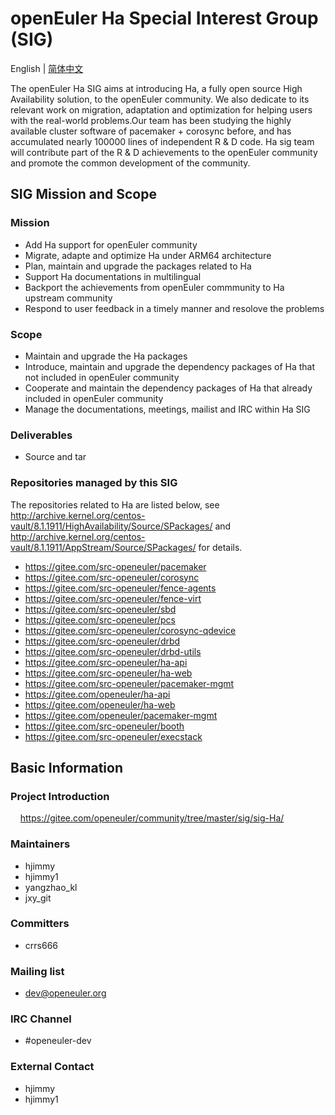
# openEuler Ha Special Interest Group (SIG)
English | [简体中文](./sig-Ha_cn.md)

The openEuler Ha SIG aims at introducing Ha, a fully open source High Availability solution, to the openEuler community. We also dedicate to its relevant work on migration, adaptation and optimization for helping users with the real-world problems.Our team has been studying the highly available cluster software of pacemaker + corosync before, and has accumulated nearly 100000 lines of independent R & D code. Ha sig team will contribute part of the R & D achievements to the openEuler community and promote the common development of the community.


## SIG Mission and Scope

### Mission

- Add Ha support for openEuler community
- Migrate, adapte and optimize Ha under ARM64 architecture
- Plan, maintain and upgrade the packages related to Ha
- Support Ha documentations in multilingual
- Backport the achievements from openEuler commmunity to Ha upstream community
- Respond to user feedback in a timely manner and resolove the problems


### Scope

- Maintain and upgrade the Ha packages
- Introduce, maintain and upgrade the dependency packages of Ha that not included in openEuler community
- Cooperate and maintain the dependency packages of Ha that already included in openEuler community
- Manage the documentations, meetings, mailist and IRC within Ha SIG


### Deliverables

- Source and tar


### Repositories managed by this SIG

The repositories related to Ha are listed below, see http://archive.kernel.org/centos-vault/8.1.1911/HighAvailability/Source/SPackages/ and http://archive.kernel.org/centos-vault/8.1.1911/AppStream/Source/SPackages/ for details.

- https://gitee.com/src-openeuler/pacemaker
- https://gitee.com/src-openeuler/corosync
- https://gitee.com/src-openeuler/fence-agents
- https://gitee.com/src-openeuler/fence-virt
- https://gitee.com/src-openeuler/sbd
- https://gitee.com/src-openeuler/pcs
- https://gitee.com/src-openeuler/corosync-qdevice
- https://gitee.com/src-openeuler/drbd
- https://gitee.com/src-openeuler/drbd-utils
- https://gitee.com/src-openeuler/ha-api
- https://gitee.com/src-openeuler/ha-web
- https://gitee.com/src-openeuler/pacemaker-mgmt
- https://gitee.com/openeuler/ha-api
- https://gitee.com/openeuler/ha-web
- https://gitee.com/openeuler/pacemaker-mgmt
- https://gitee.com/src-openeuler/booth
- https://gitee.com/src-openeuler/execstack

## Basic Information

### Project Introduction
    https://gitee.com/openeuler/community/tree/master/sig/sig-Ha/

### Maintainers
- hjimmy
- hjimmy1
- yangzhao_kl
- jxy_git

### Committers
- crrs666

### Mailing list
- dev@openeuler.org

### IRC Channel
- #openeuler-dev

### External Contact
- hjimmy
- hjimmy1
